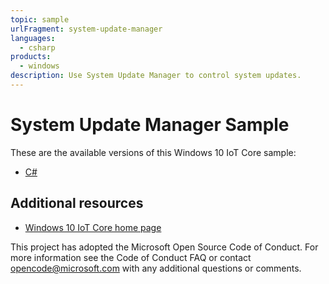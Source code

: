 ```yaml
---
topic: sample
urlFragment: system-update-manager
languages:
  - csharp
products:
  - windows
description: Use System Update Manager to control system updates.
---
```


# System Update Manager Sample

These are the available versions of this Windows 10 IoT Core sample:

*	[C#](./CS/README.md)

## Additional resources
* [Windows 10 IoT Core home page](https://developer.microsoft.com/en-us/windows/iot/)

This project has adopted the Microsoft Open Source Code of Conduct. For more information see the Code of Conduct FAQ or contact <opencode@microsoft.com> with any additional questions or comments.
